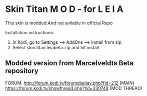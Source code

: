 # Skin Titan M O D - for L E I A
This skin is modded.And not avilable in official Repo

Installation instructions:
 1. In Kodi, go to Settings --> AddOns --> Install from zip
 2. Select skin.titan.leiabeta.zip	and hit install


## Modded version from Marcelveldts Beta repository

FORUM:	http://forum.kodi.tv/forumdisplay.php?fid=212 (MAIN)
		https://forum.kodi.tv/showthread.php?tid=330749 (MOD THREAD)

